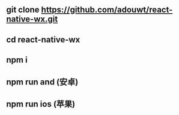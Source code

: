 ## git clone https://github.com/adouwt/react-native-wx.git
## cd react-native-wx
## npm i
## npm run and (安卓)
## npm run ios (苹果)
